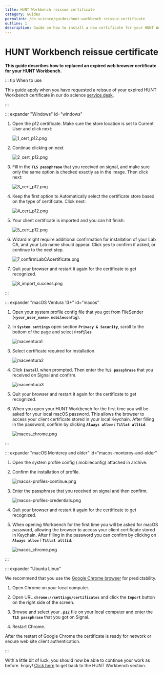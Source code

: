 ```yaml
---
title: HUNT Workbench reissue certificate
category: Guides
permalink: /do-science/guides/hunt-workbench-reissue-certificate
outline: 1
description: Guide on how to install a new certificate for your HUNT Workbench.
---
```


# HUNT Workbench reissue certificate

**This guide describes how to replaced an expired web browser certificate for your HUNT Workbench.**

::: tip When to use

This guide apply when you have requested a reissue of your expired HUNT Workbench certificate in our do science [service desk](/do-science/service-desk/#hunt-workbench-reissue). 

:::


::: expander "Windows" id="windows"

1. Open the p12 certificate. Make sure the store location is set to Current User and click next:

   ![1_cert_p12.png](./images/1_cert_p12.png)

2. Continue clicking on next

   ![2_cert_p12.png](./images/2_cert_p12.png)

3. Fill in the **`TLS passphrase`** that you received on signal, and make sure only the same option is checked exactly as in the image. Then click next:

   ![3_cert_p12.png](./images/3_cert_p12.png)

4. Keep the first option to Automatically select the certificate store based on the type of certificate. Click next:

   ![4_cert_p12.png](./images/4_cert_p12.png)

5. Your client certificate is imported and you can hit finish:

   ![5_cert_p12.png](./images/5_cert_p12.png)

6. Wizard might require additional confirmation for installation of your Lab CA, and your Lab name should appear. Click yes to confirm if asked, or continue to the next step.

   ![7_confirmLabCAcertificate.png](./images/7_confirmLabCAcertificate.png)

7. Quit your browser and restart it again for the certificate to get recognized.

   ![8_import_success.png](./images/8_import_success.png)

:::


::: expander "macOS Ventura 13+" id="macos"

1. Open your system profile config file that you got from FileSender (**`<your_user_name>.mobileconfig`**).

2. In **`System settings`** open section **`Privacy & Security`**, scroll to the bottom of the page and select **`Profiles`**

   ![macventura1](./images/macventura1.png)

3. Select certificate required for installation.

   ![macventura2](./images/macventura2.png)


4. Click **`Install`**  when prompted. Then enter the **`TLS passphrase`** that you received on Signal and confirm.

   ![macventura3](./images/macventura3.png)

5. Quit your browser and restart it again for the certificate to get recognized.

6. When you open your HUNT Workbench for the first time you will be asked for your local macOS password. This allows the browser to access your client certificate stored in your local Keychain. After filling in the password, confirm by clicking **`Always allow`** / **`Tillat alltid`**.

   ![macos_chrome.png](./images/macos_chrome.png)

:::

::: expander "macOS Monterey and older" id="macos-monterey-and-older"

1. Open the system profile config (.mobileconfig) attached in archive.

2. Confirm the installation of profile.

   ![macos-profiles-continue.png](./images/macos-profiles-continue.png)

3. Enter the passphrase that you received on signal and then confirm.

   ![macos-profiles-credentials.png](./images/macos-profiles-credentials.png)

4. Quit your browser and restart it again for the certificate to get recognized.

5. When opening Workbench for the first time you will be asked for macOS password,
   allowing the browser to access your client certificate stored in Keychain.
   After filling in the password you can confirm by clicking on **`Always allow`** / **`Tillat alltid`**.

   ![macos_chrome.png](./images/macos_chrome.png)

:::

::: expander "Ubuntu Linux"

We recommend that you use the [Google Chrome browser](https://www.google.com/chrome/) for predictability.

1. Open Chrome on your local computer.

2. Open URL **`chrome://settings/certificates`** and click the **`Import`** button on the right side of the screen.

3. Browse and select your **`.p12`** file on your local computer and enter the **`TLS passphrase`** that you got on Signal.

4. Restart Chrome.

After the restart of Google Chrome the certificate is ready for network or secure web site client authentication.

:::

With a little bit of luck, you should now be able to continue your work as before. Enjoy! [Click here](/do-science/hunt-workbench/) to get back to the HUNT Workbench section. 

